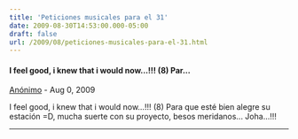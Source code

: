 ```yaml
---
title: 'Peticiones musicales para el 31'
date: 2009-08-30T14:53:00.000-05:00
draft: false
url: /2009/08/peticiones-musicales-para-el-31.html
---
```


#### I feel good, i knew that i would now...!!! (8) Par...
[Anónimo]( "noreply@blogger.com") - <time datetime="2009-08-30T15:54:14.515-05:00">Aug 0, 2009</time>

I feel good, i knew that i would now...!!! (8) Para que esté bien alegre su estación =D, mucha suerte con su proyecto, besos meridanos... Joha...!!!
<hr />
